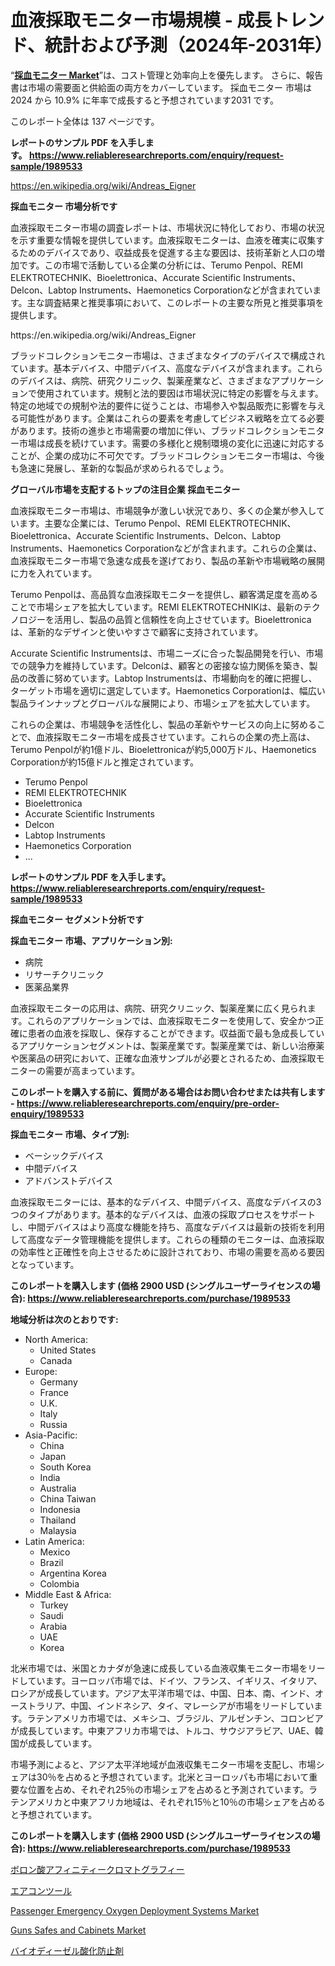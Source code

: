 <p><h1>血液採取モニター市場規模 - 成長トレンド、統計および予測（2024年-2031年）</h1></p><p>&ldquo;<strong><a href="https://www.reliableresearchreports.com/blood-collection-monitors-r1989533">採血モニター Market</a></strong>&rdquo;は、コスト管理と効率向上を優先します。 さらに、報告書は市場の需要面と供給面の両方をカバーしています。 採血モニター 市場は 2024 から 10.9% に年率で成長すると予想されています2031 です。</p>
<p>このレポート全体は 137 ページです。</p>
<p><strong>レポートのサンプル PDF を入手します。&nbsp;<a href="https://www.reliableresearchreports.com/enquiry/request-sample/1989533">https://www.reliableresearchreports.com/enquiry/request-sample/1989533</a></strong></p>
<p><a href="https://en.wikipedia.org/wiki/Andreas_Eigner">https://en.wikipedia.org/wiki/Andreas_Eigner</a></p>
<p><strong>採血モニター 市場分析です</strong></p>
<p><p>血液採取モニター市場の調査レポートは、市場状況に特化しており、市場の状況を示す重要な情報を提供しています。血液採取モニターは、血液を確実に収集するためのデバイスであり、収益成長を促進する主な要因は、技術革新と人口の増加です。この市場で活動している企業の分析には、Terumo Penpol、REMI ELEKTROTECHNIK、Bioelettronica、Accurate Scientific Instruments、Delcon、Labtop Instruments、Haemonetics Corporationなどが含まれています。主な調査結果と推奨事項において、このレポートの主要な所見と推奨事項を提供します。</p></p>
<p>https://en.wikipedia.org/wiki/Andreas_Eigner</p>
<p><p>ブラッドコレクションモニター市場は、さまざまなタイプのデバイスで構成されています。基本デバイス、中間デバイス、高度なデバイスが含まれます。これらのデバイスは、病院、研究クリニック、製薬産業など、さまざまなアプリケーションで使用されています。規制と法的要因は市場状況に特定の影響を与えます。特定の地域での規制や法的要件に従うことは、市場参入や製品販売に影響を与える可能性があります。企業はこれらの要素を考慮してビジネス戦略を立てる必要があります。技術の進歩と市場需要の増加に伴い、ブラッドコレクションモニター市場は成長を続けています。需要の多様化と規制環境の変化に迅速に対応することが、企業の成功に不可欠です。ブラッドコレクションモニター市場は、今後も急速に発展し、革新的な製品が求められるでしょう。</p></p>
<p><strong>グローバル市場を支配するトップの注目企業 採血モニター</strong></p>
<p><p>血液採取モニター市場は、市場競争が激しい状況であり、多くの企業が参入しています。主要な企業には、Terumo Penpol、REMI ELEKTROTECHNIK、Bioelettronica、Accurate Scientific Instruments、Delcon、Labtop Instruments、Haemonetics Corporationなどが含まれます。これらの企業は、血液採取モニター市場で急速な成長を遂げており、製品の革新や市場戦略の展開に力を入れています。</p><p>Terumo Penpolは、高品質な血液採取モニターを提供し、顧客満足度を高めることで市場シェアを拡大しています。REMI ELEKTROTECHNIKは、最新のテクノロジーを活用し、製品の品質と信頼性を向上させています。Bioelettronicaは、革新的なデザインと使いやすさで顧客に支持されています。</p><p>Accurate Scientific Instrumentsは、市場ニーズに合った製品開発を行い、市場での競争力を維持しています。Delconは、顧客との密接な協力関係を築き、製品の改善に努めています。Labtop Instrumentsは、市場動向を的確に把握し、ターゲット市場を適切に選定しています。Haemonetics Corporationは、幅広い製品ラインナップとグローバルな展開により、市場シェアを拡大しています。</p><p>これらの企業は、市場競争を活性化し、製品の革新やサービスの向上に努めることで、血液採取モニター市場を成長させています。これらの企業の売上高は、Terumo Penpolが約1億ドル、Bioelettronicaが約5,000万ドル、Haemonetics Corporationが約15億ドルと推定されています。</p></p>
<p><ul><li>Terumo Penpol</li><li>REMI ELEKTROTECHNIK</li><li>Bioelettronica</li><li>Accurate Scientific Instruments</li><li>Delcon</li><li>Labtop Instruments</li><li>Haemonetics Corporation</li><li>...</li></ul></p>
<p><strong>レポートのサンプル PDF を入手します。 <a href="https://www.reliableresearchreports.com/enquiry/request-sample/1989533">https://www.reliableresearchreports.com/enquiry/request-sample/1989533</a></strong></p>
<p><strong>採血モニター セグメント分析です</strong></p>
<p><strong>採血モニター 市場、アプリケーション別:</strong></p>
<p><ul><li>病院</li><li>リサーチクリニック</li><li>医薬品業界</li></ul></p>
<p><p>血液採取モニターの応用は、病院、研究クリニック、製薬産業に広く見られます。これらのアプリケーションでは、血液採取モニターを使用して、安全かつ正確に患者の血液を採取し、保存することができます。収益面で最も急成長しているアプリケーションセグメントは、製薬産業です。製薬産業では、新しい治療薬や医薬品の研究において、正確な血液サンプルが必要とされるため、血液採取モニターの需要が高まっています。</p></p>
<p><strong>このレポートを購入する前に、質問がある場合はお問い合わせまたは共有します - <a href="https://www.reliableresearchreports.com/enquiry/pre-order-enquiry/1989533">https://www.reliableresearchreports.com/enquiry/pre-order-enquiry/1989533</a></strong></p>
<p><strong>採血モニター 市場、タイプ別:</strong></p>
<p><ul><li>ベーシックデバイス</li><li>中間デバイス</li><li>アドバンストデバイス</li></ul></p>
<p><p>血液採取モニターには、基本的なデバイス、中間デバイス、高度なデバイスの3つのタイプがあります。基本的なデバイスは、血液の採取プロセスをサポートし、中間デバイスはより高度な機能を持ち、高度なデバイスは最新の技術を利用して高度なデータ管理機能を提供します。これらの種類のモニターは、血液採取の効率性と正確性を向上させるために設計されており、市場の需要を高める要因となっています。</p></p>
<p><strong>このレポートを購入します (価格 2900 USD (シングルユーザーライセンスの場合): <a href="https://www.reliableresearchreports.com/purchase/1989533">https://www.reliableresearchreports.com/purchase/1989533</a></strong></p>
<p><strong>地域分析は次のとおりです:</strong></p>
<p><ul>
    <li>
        North America:
        <ul>
            <li>United States</li>
            <li>Canada</li>
        </ul>
    </li>
    <li>
        Europe:
        <ul>
            <li>Germany</li>
            <li>France</li>
            <li>U.K.</li>
            <li>Italy</li>
            <li>Russia</li>
        </ul>
    </li>
    <li>
        Asia-Pacific:
        <ul>
            <li>China</li>
            <li>Japan</li>
            <li>South Korea</li>
            <li>India</li>
            <li>Australia</li>
            <li>China Taiwan</li>
            <li>Indonesia</li>
            <li>Thailand</li>
            <li>Malaysia</li>
        </ul>
    </li>
    <li>
        Latin America:
        <ul>
            <li>Mexico</li>
            <li>Brazil</li>
            <li>Argentina Korea</li>
            <li>Colombia</li>
        </ul>
    </li>
    <li>
        Middle East & Africa:
        <ul>
            <li>Turkey</li>
            <li>Saudi</li>
            <li>Arabia</li>
            <li>UAE</li>
            <li>Korea</li>
        </ul>
    </li>
    </ul></p>
<p><p>北米市場では、米国とカナダが急速に成長している血液収集モニター市場をリードしています。ヨーロッパ市場では、ドイツ、フランス、イギリス、イタリア、ロシアが成長しています。アジア太平洋市場では、中国、日本、南、インド、オーストラリア、中国、インドネシア、タイ、マレーシアが市場をリードしています。ラテンアメリカ市場では、メキシコ、ブラジル、アルゼンチン、コロンビアが成長しています。中東アフリカ市場では、トルコ、サウジアラビア、UAE、韓国が成長しています。</p><p>市場予測によると、アジア太平洋地域が血液収集モニター市場を支配し、市場シェアは30％を占めると予想されています。北米とヨーロッパも市場において重要な位置を占め、それぞれ25％の市場シェアを占めると予測されています。ラテンアメリカと中東アフリカ地域は、それぞれ15％と10％の市場シェアを占めると予想されています。</p></p>
<p><strong>このレポートを購入します (価格 2900 USD (シングルユーザーライセンスの場合): <a href="https://www.reliableresearchreports.com/purchase/1989533">https://www.reliableresearchreports.com/purchase/1989533</a></strong></p>
<p><p><a href="https://medium.com/@dressleredward/%E3%82%B0%E3%83%AD%E3%83%BC%E3%83%90%E3%83%AB%E3%83%9C%E3%83%AD%E3%83%8D%E3%83%BC%E3%83%88%E8%A6%AA%E5%92%8C%E3%82%AF%E3%83%AD%E3%83%9E%E3%83%88%E3%82%B0%E3%83%A9%E3%83%95%E3%82%A3%E5%B8%82%E5%A0%B4%E3%82%BB%E3%82%AF%E3%82%BF%E3%83%BC-%E3%82%BF%E3%82%A4%E3%83%97-%E3%82%A2%E3%83%97%E3%83%AA%E3%82%B1%E3%83%BC%E3%82%B7%E3%83%A7%E3%83%B3-%E5%B8%82%E5%A0%B4%E3%83%97%E3%83%AC%E3%83%BC%E3%83%A4%E3%83%BC%E3%81%AE%E6%88%A6%E7%95%A5-%E5%9C%B0%E5%9F%9F%E3%81%AE%E6%88%90%E9%95%B7%E3%82%A4%E3%83%B3%E3%82%B5%E3%82%A4%E3%83%88-%E3%81%8A%E3%82%88%E3%81%B3%E5%B0%86%E6%9D%A5%E3%81%AE%E4%BA%88%E6%B8%AC-2024%E5%B9%B4-2031%E5%B9%B4-7290ce0f033f">ボロン酸アフィニティークロマトグラフィー</a></p><p><a href="https://medium.com/@verniebarton2023/2024%E5%B9%B4%E3%81%8B%E3%82%892031%E5%B9%B4%E3%81%BE%E3%81%A7%E3%81%AE%E3%82%A8%E3%82%A2%E3%82%B3%E3%83%B3%E3%83%84%E3%83%BC%E3%83%AB%E5%B8%82%E5%A0%B4%E3%81%AE%E5%B1%95%E6%9C%9B%E3%81%A8%E4%BA%88%E6%B8%AC-c0f5a6a50a87">エアコンツール</a></p><p><a href="https://medium.com/@susanabraun1964/global-passenger-emergency-oxygen-deployment-systems-market-share-and-growth-opportunities-and-93f2640c5cad?postPublishedType=initial">Passenger Emergency Oxygen Deployment Systems Market</a></p><p><a href="https://medium.com/@sharquayrhodes1927/global-guns-safes-and-cabinets-market-size-and-market-trends-analysis-by-regional-outlook-f33b4b544503">Guns Safes and Cabinets Market</a></p><p><a href="https://github.com/lababdou/Market-Research-Report-List-5/blob/main/475472079251.md">バイオディーゼル酸化防止剤</a></p></p>
